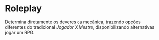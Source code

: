 # Roleplay

Determina diretamente os deveres da mecânica, trazendo opções diferentes do tradicional *Jogador X Mestre*, disponibilizando alternativas jogar um RPG.

<t-p-roleplay />